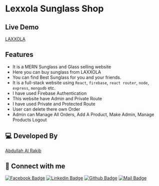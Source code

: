 # Lexxola Sunglass Shop

## Live Demo

[LAXXOLA](eye-spy-mern.web.app/)

## Features

- It is a MERN Sunglass and Glass selling website 
- Here you can buy sunglass from LAXXOLA
- You can find Best Sunglass for you and your friends.
- It is a full-stack website using `React`, `firebase`, `react router`, `node`, `express`, `mongodb` etc.
- I have used Firebase Authentication
- This website have Admin and Private Route
- I have used Private and Protected Route
- User can delete there own Order
- Admin can Manage All Orders, Add A Product, Make Admin, Manage Products Logout

## 💻 Developed By

[Abdullah Al Rakib](http://abdullahrakib.tk/)

## 🚀 Connect with me

[![Facebook Badge](https://img.shields.io/badge/Facebook-1877F2?style=for-the-badge&logo=facebook&logoColor=white)](https://facebook.com/arakib42)
[![Linkedin Badge](https://img.shields.io/badge/LinkedIn-0077B5?style=for-the-badge&logo=linkedin&logoColor=white)](https://www.linkedin.com/in/arakib42/)
[![Github Badge](https://img.shields.io/badge/GitHub-100000?style=for-the-badge&logo=github&logoColor=white)](https://github.com/arakib42)
[![Mail Badge](https://img.shields.io/badge/Gmail-D14836?style=for-the-badge&logo=gmail&logoColor=white)](mailto:abdullah.rakib.dev@gmail.com)
